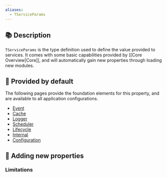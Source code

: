 ```yaml
---
aliases:
  - TServiceParams
---
```

## 📚 Description

`TServiceParams` is the type definition used to define the value provided to services. It comes with some basic capabilities provided by [[Core Overview|Core]], and will automatically gain new properties through loading new modules.

## 🏪 Provided by default

The following pages provide the foundation elements for this property, and are available to all application configurations.

- [Event](/core/event)
- [Cache](/core/cache)
- [Logger](/core/logger)
- [Scheduler](/core/scheduler)
- [Lifecycle](/core/lifecycle)
- [Internal](/core/internal)
- [Configuration](/core/configuration)

## 🏬 Adding new properties



### Limitations





```
```
